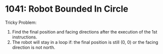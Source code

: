 # 1041: Robot Bounded In Circle

Tricky Problem:
1. Find the final position and facing directions after the execution of the 1st instructions.
2. The robot will stay in a loop if: the final position is still (0, 0) or the facing direction is not north.